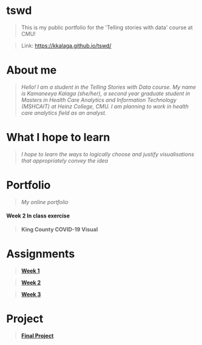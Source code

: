 # tswd
> This is my public portfolio for the 'Telling stories with data' course at CMU!

> Link: https://kkalaga.github.io/tswd/

# About me
> *Hello! I am a student in the Telling Stories with Data course. My name is Kamaneeya Kalaga (she/her), a second year graduate student in Masters in Health Care Analytics and Information Technology (MSHCAIT) at Heinz College, CMU. I am planning to work in health care analytics field as an analyst.*

#  What I hope to learn
> *I hope to learn the ways to logically choose and justify visualisations that appropriately convey the idea*

# Portfolio
> *My online portfolio*

#### Week 2 In class exercise
> **King County COVID-19 Visual**
<div class="flourish-embed flourish-chart" data-src="visualisation/3707687" data-url="https://flo.uri.sh/visualisation/3707687/embed" aria-label=""><script src="https://public.flourish.studio/resources/embed.js"></script></div>

# Assignments
> **[Week 1](Data_visualization_critique_1.md)**

> **[Week 2](Data_visualization_1.md)**

> **[Week 3](Critique_by_Design.md)**

# Project
> **[Final Project](project.md)**
